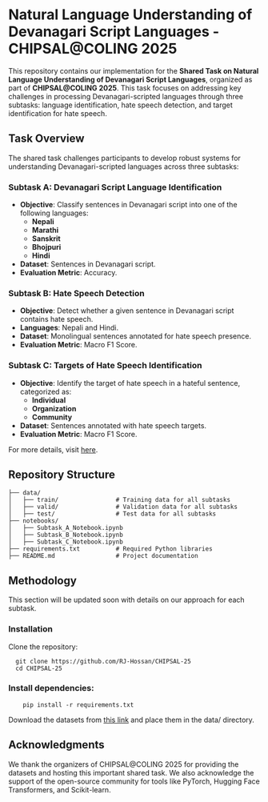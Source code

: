 # Natural Language Understanding of Devanagari Script Languages - CHIPSAL@COLING 2025

This repository contains our implementation for the **Shared Task on Natural Language Understanding of Devanagari Script Languages**, organized as part of **CHIPSAL@COLING 2025**. This task focuses on addressing key challenges in processing Devanagari-scripted languages through three subtasks: language identification, hate speech detection, and target identification for hate speech.

## Task Overview

The shared task challenges participants to develop robust systems for understanding Devanagari-scripted languages across three subtasks:

### Subtask A: Devanagari Script Language Identification
- **Objective**: Classify sentences in Devanagari script into one of the following languages:
  - **Nepali**
  - **Marathi**
  - **Sanskrit**
  - **Bhojpuri**
  - **Hindi**
- **Dataset**: Sentences in Devanagari script.
- **Evaluation Metric**: Accuracy.

### Subtask B: Hate Speech Detection
- **Objective**: Detect whether a given sentence in Devanagari script contains hate speech.
- **Languages**: Nepali and Hindi.
- **Dataset**: Monolingual sentences annotated for hate speech presence.
- **Evaluation Metric**: Macro F1 Score.

### Subtask C: Targets of Hate Speech Identification
- **Objective**: Identify the target of hate speech in a hateful sentence, categorized as:
  - **Individual**
  - **Organization**
  - **Community**
- **Dataset**: Sentences annotated with hate speech targets.
- **Evaluation Metric**: Macro F1 Score.

For more details, visit [here](https://codalab.lisn.upsaclay.fr/competitions/20000).

## Repository Structure

```plaintext
├── data/
│   ├── train/                # Training data for all subtasks
│   ├── valid/                # Validation data for all subtasks
│   ├── test/                 # Test data for all subtasks
├── notebooks/
│   ├── Subtask_A_Notebook.ipynb
│   ├── Subtask_B_Notebook.ipynb
│   ├── Subtask_C_Notebook.ipynb
├── requirements.txt          # Required Python libraries
├── README.md                 # Project documentation
```

## Methodology
This section will be updated soon with details on our approach for each subtask.

### Installation
Clone the repository:
```
  git clone https://github.com/RJ-Hossan/CHIPSAL-25
  cd CHIPSAL-25
```

### Install dependencies:
```
    pip install -r requirements.txt
```
Download the datasets from [this link](https://codalab.lisn.upsaclay.fr/competitions/20000) and place them in the data/ directory.

## Acknowledgments
We thank the organizers of CHIPSAL@COLING 2025 for providing the datasets and hosting this important shared task. We also acknowledge the support of the open-source community for tools like PyTorch, Hugging Face Transformers, and Scikit-learn.
